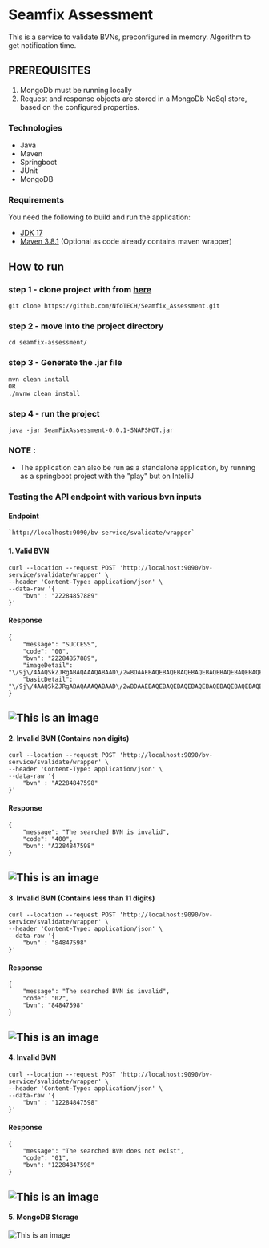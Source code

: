 # Seamfix Assessment

This is a service to validate BVNs, preconfigured in memory.
Algorithm to get notification time.

## PREREQUISITES

1. MongoDb must be running locally
2. Request and response objects are stored in a MongoDb NoSql store,
   based on the configured properties.

### Technologies

- Java
- Maven
- Springboot
- JUnit
- MongoDB

### Requirements

You need the following to build and run the application:

- [JDK 17](https://www.oracle.com/java/technologies/javase-jdk17-downloads.html)
- [Maven 3.8.1](https://maven.apache.org) (Optional as code already contains maven wrapper)

## How to run

### step 1 - clone project with from [here](https://github.com/NfoTECH/Seamfix_Assessment.git)

```
git clone https://github.com/NfoTECH/Seamfix_Assessment.git
```

### step 2 - move into the project directory

```
cd seamfix-assessment/
```

### step 3 - Generate the .jar file

```
mvn clean install
OR
./mvnw clean install
```

### step 4 - run the project

```
java -jar SeamFixAssessment-0.0.1-SNAPSHOT.jar
```

### NOTE :

- The application can also be run as a standalone application, by running as a springboot project with the "play" but on IntelliJ

### Testing the API endpoint with various bvn inputs

#### Endpoint

```
`http://localhost:9090/bv-service/svalidate/wrapper`
```

#### 1. Valid BVN

```
curl --location --request POST 'http://localhost:9090/bv-service/svalidate/wrapper' \
--header 'Content-Type: application/json' \
--data-raw '{
    "bvn" : "22284857889"
}'
```

#### Response

```
{
    "message": "SUCCESS",
    "code": "00",
    "bvn": "22284857889",
    "imageDetail": "\/9j\/4AAQSkZJRgABAQAAAQABAAD\/2wBDAAEBAQEBAQEBAQEBAQEBAQEBAQEBAQEBAQEBAQEBAQEB\\n==",
    "basicDetail": "\/9j\/4AAQSkZJRgABAQAAAQABAAD\/2wBDAAEBAQEBAQEBAQEBAQEBAQEBAQEBAQEBAQEBAQEBAQEB\\n=="
}
```

## ![This is an image](seamfix_assessment/src/main/resources/static/validBVN.png)

#### 2. Invalid BVN (Contains non digits)

```
curl --location --request POST 'http://localhost:9090/bv-service/svalidate/wrapper' \
--header 'Content-Type: application/json' \
--data-raw '{
    "bvn" : "A2284847598"
}'
```

#### Response

```
{
    "message": "The searched BVN is invalid",
    "code": "400",
    "bvn": "A2284847598"
}
```

## ![This is an image](seamfix_assessment/src/main/resources/static/containsAlpha.png)

#### 3. Invalid BVN (Contains less than 11 digits)

```
curl --location --request POST 'http://localhost:9090/bv-service/svalidate/wrapper' \
--header 'Content-Type: application/json' \
--data-raw '{
    "bvn" : "84847598"
}'
```

#### Response

```
{
    "message": "The searched BVN is invalid",
    "code": "02",
    "bvn": "84847598"
}
```

## ![This is an image]( seamfix_assessment/src/main/resources/static/lessThanNo.png )

#### 4. Invalid BVN

```
curl --location --request POST 'http://localhost:9090/bv-service/svalidate/wrapper' \
--header 'Content-Type: application/json' \
--data-raw '{
    "bvn" : "12284847598"
}'
```

#### Response

```
{
    "message": "The searched BVN does not exist",
    "code": "01",
    "bvn": "12284847598"
}
```

## ![This is an image](seamfix_assessment/src/main/resources/static/invalidBVN.png)

#### 5. MongoDB Storage

![This is an image](seamfix_assessment/src/main/resources/static/MongoDBSummary.png)

```


```
